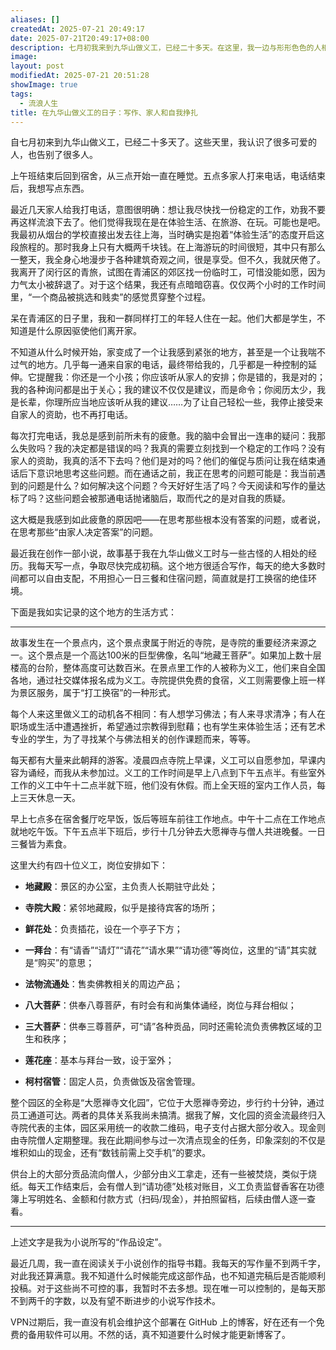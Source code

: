 ```yaml
---
aliases: []
createdAt: 2025-07-21 20:49:17
date: 2025-07-21T20:49:17+08:00
description: 七月初我来到九华山做义工，已经二十多天。在这里，我一边与形形色色的人相遇，一边努力创作小说，也逐渐觉察到家人对我的影响。他们关心，却也让我疲惫。而我，在挣扎中寻找写作与生活的自由。
image: 
layout: post
modifiedAt: 2025-07-21 20:51:28
showImage: true
tags:
  - 流浪人生
title: 在九华山做义工的日子：写作、家人和自我挣扎
---
```


自七月初来到九华山做义工，已经二十多天了。这些天里，我认识了很多可爱的人，也告别了很多人。

上午班结束后回到宿舍，从三点开始一直在睡觉。五点多家人打来电话，电话结束后，我想写点东西。

最近几天家人给我打电话，意图很明确：想让我尽快找一份稳定的工作，劝我不要再这样流浪下去了。他们觉得我现在是在体验生活、在旅游、在玩。可能也是吧。我最初从烟台的学校直接出发去往上海，当时确实是抱着“体验生活”的态度开启这段旅程的。那时我身上只有大概两千块钱。在上海游玩的时间很短，其中只有那么一整天，我全身心地漫步于各种建筑奇观之间，很是享受。但不久，我就厌倦了。我离开了闵行区的青旅，试图在青浦区的郊区找一份临时工，可惜没能如愿，因为力气太小被辞退了。对于这个结果，我还有点暗暗窃喜。仅仅两个小时的工作时间里，“一个商品被挑选和贱卖”的感觉贯穿整个过程。

呆在青浦区的日子里，我和一群同样打工的年轻人住在一起。他们大都是学生，不知道是什么原因驱使他们离开家。

不知道从什么时候开始，家变成了一个让我感到紧张的地方，甚至是一个让我喘不过气的地方。几乎每一通来自家的电话，最终带给我的，几乎都是一种控制的延伸。它提醒我：你还是一个小孩；你应该听从家人的安排；你是错的，我是对的；我的各种询问都是出于关心；我的建议不仅仅是建议，而是命令；你阅历太少，我是长辈，你理所应当地应该听从我的建议……为了让自己轻松一些，我停止接受来自家人的资助，也不再打电话。

每次打完电话，我总是感到前所未有的疲惫。我的脑中会冒出一连串的疑问：我那么失败吗？我的决定都是错误的吗？我真的需要立刻找到一个稳定的工作吗？没有家人的资助，我真的活不下去吗？他们是对的吗？他们的催促与质问让我在结束通话后下意识地思考这些问题。而在通话之前，我正在思考的问题可能是：我当前遇到的问题是什么？如何解决这个问题？今天好好生活了吗？今天阅读和写作的量达标了吗？这些问题会被那通电话抛诸脑后，取而代之的是对自我的质疑。

这大概是我感到如此疲惫的原因吧——在思考那些根本没有答案的问题，或者说，在思考那些“由家人决定答案”的问题。

最近我在创作一部小说，故事基于我在九华山做义工时与一些古怪的人相处的经历。我每天写一点，争取尽快完成初稿。这个地方很适合写作，每天的绝大多数时间都可以自由支配，不用担心一日三餐和住宿问题，简直就是打工换宿的绝佳环境。

下面是我如实记录的这个地方的生活方式：

---

故事发生在一个景点内，这个景点隶属于附近的寺院，是寺院的重要经济来源之一。这个景点是一个高达100米的巨型佛像，名叫“地藏王菩萨”。如果加上数十层楼高的台阶，整体高度可达数百米。在景点里工作的人被称为义工，他们来自全国各地，通过社交媒体报名成为义工。寺院提供免费的食宿，义工则需要像上班一样为景区服务，属于“打工换宿”的一种形式。

每个人来这里做义工的动机各不相同：有人想学习佛法；有人来寻求清净；有人在职场或生活中遭遇挫折，希望通过宗教得到慰藉；也有学生来体验生活；还有艺术专业的学生，为了寻找某个与佛法相关的创作课题而来，等等。

每天都有大量来此朝拜的游客。凌晨四点寺院上早课，义工可以自愿参加，早课内容为诵经，而我从未参加过。义工的工作时间是早上八点到下午五点半。有些室外工作的义工中午十二点半就下班，他们没有休假。而上全天班的室内工作人员，每上三天休息一天。

早上七点多在宿舍餐厅吃早饭，饭后等班车前往工作地点。中午十二点在工作地点就地吃午饭。下午五点半下班后，步行十几分钟去大愿禅寺与僧人共进晚餐。一日三餐皆为素食。

这里大约有四十位义工，岗位安排如下：

- **地藏殿**：景区的办公室，主负责人长期驻守此处；
    
- **寺院大殿**：紧邻地藏殿，似乎是接待宾客的场所；
    
- **鲜花处**：负责插花，设在一个亭子下方；
    
- **一拜台**：有“请香”“请灯”“请花”“请水果”“请功德”等岗位，这里的“请”其实就是“购买”的意思；
    
- **法物流通处**：售卖佛教相关的周边产品；
    
- **八大菩萨**：供奉八尊菩萨，有时会有和尚集体诵经，岗位与拜台相似；
    
- **三大菩萨**：供奉三尊菩萨，可“请”各种贡品，同时还需轮流负责佛教区域的卫生和秩序；
    
- **莲花座**：基本与拜台一致，设于室外；
    
- **柯村宿管**：固定人员，负责做饭及宿舍管理。

整个园区的全称是“大愿禅寺文化园”，它位于大愿禅寺旁边，步行约十分钟，通过员工通道可达。两者的具体关系我尚未搞清。据我了解，文化园的资金流最终归入寺院代表的主体，园区采用统一的收款二维码，电子支付占据大部分收入。现金则由寺院僧人定期整理。我在此期间参与过一次清点现金的任务，印象深刻的不仅是堆积如山的现金，还有“数钱前需上交手机”的要求。

供台上的大部分贡品流向僧人，少部分由义工拿走，还有一些被焚烧，类似于烧纸。每天工作结束后，会有僧人到“请功德”处核对账目，义工负责监督香客在功德簿上写明姓名、金额和付款方式（扫码/现金），并拍照留档，后续由僧人逐一查看。

---

上述文字是我为小说所写的“作品设定”。

最近几周，我一直在阅读关于小说创作的指导书籍。我每天的写作量不到两千字，对此我还算满意。我不知道什么时候能完成这部作品，也不知道完稿后是否能顺利投稿。对于这些尚不可控的事，我暂时不去多想。现在唯一可以控制的，是每天那不到两千的字数，以及有望不断进步的小说写作技术。

VPN过期后，我一直没有机会维护这个部署在 GitHub 上的博客，好在还有一个免费的备用软件可以用。不然的话，真不知道要什么时候才能更新博客了。
